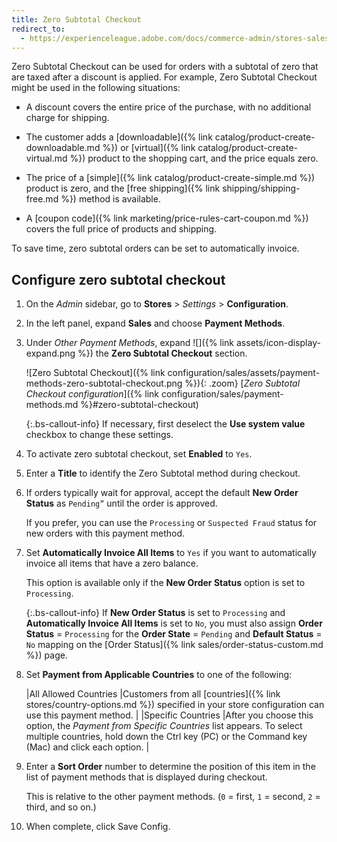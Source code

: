 ```yaml
---
title: Zero Subtotal Checkout
redirect_to:
  - https://experienceleague.adobe.com/docs/commerce-admin/stores-sales/payments/offline/zero-subtotal-checkout.html
---
```


Zero Subtotal Checkout can be used for orders with a subtotal of zero that are taxed after a discount is applied. For example, Zero Subtotal Checkout might be used in the following situations:

- A discount covers the entire price of the purchase, with no additional charge for shipping.

- The customer adds a [downloadable]({% link catalog/product-create-downloadable.md %}) or [virtual]({% link catalog/product-create-virtual.md %}) product to the shopping cart, and the price equals zero.

- The price of a [simple]({% link catalog/product-create-simple.md %}) product is zero, and the [free shipping]({% link shipping/shipping-free.md %}) method is available.

- A [coupon code]({% link marketing/price-rules-cart-coupon.md %}) covers the full price of products and shipping.

To save time, zero subtotal orders can be set to automatically invoice.

## Configure zero subtotal checkout

1. On the _Admin_ sidebar, go to **Stores** > _Settings_ > **Configuration**.

1. In the left panel, expand **Sales** and choose **Payment Methods**.

1. Under _Other Payment Methods_, expand ![]({% link assets/icon-display-expand.png %}) the **Zero Subtotal Checkout** section.

   ![Zero Subtotal Checkout]({% link configuration/sales/assets/payment-methods-zero-subtotal-checkout.png %}){: .zoom}
   [_Zero Subtotal Checkout configuration_]({% link configuration/sales/payment-methods.md %}#zero-subtotal-checkout)

   {:.bs-callout-info}
   If necessary, first deselect the **Use system value** checkbox to change these settings.

1. To activate zero subtotal checkout, set **Enabled** to `Yes`.

1. Enter a **Title** to identify the Zero Subtotal method during checkout.

1. If orders typically wait for approval, accept the default **New Order Status** as `Pending”` until the order is approved.

   If you prefer, you can use the `Processing` or `Suspected Fraud` status for new orders with this payment method.

1. Set **Automatically Invoice All Items** to `Yes` if you want to automatically invoice all items that have a zero balance.

   This option is available only if the **New Order Status** option is set to `Processing`.

   {:.bs-callout-info}
   If **New Order Status** is set to `Processing` and **Automatically Invoice All Items** is set to `No`, you must also assign **Order Status** = `Processing` for the **Order State** = `Pending` and **Default Status** = `No` mapping on the [Order Status]({% link sales/order-status-custom.md %}) page.

1. Set **Payment from Applicable Countries** to one of the following:

   |All Allowed Countries |Customers from all [countries]({% link stores/country-options.md %}) specified in your store configuration can use this payment method. |
   |Specific Countries |After you choose this option, the _Payment from Specific Countries_ list appears. To select multiple countries, hold down the Ctrl key (PC) or the Command key (Mac) and click each option. |

1. Enter a **Sort Order** number to determine the position of this item in the list of payment methods that is displayed during checkout.

   This is relative to the other payment methods. (`0` = first, `1` = second, `2` = third, and so on.)

1. When complete, click <span class="btn">Save Config</span>.
